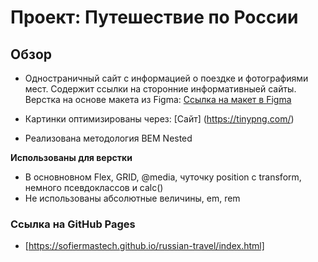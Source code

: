 # Проект: Путешествие по России

## Обзор
* Одностраничный сайт с информацией о поездке и фотографиями мест. 
  Содержит ссылки на сторонние информативныей сайты.
  Верстка на основе макета из Figma:
  [Ссылка на макет в Figma](https://www.figma.com/file/5S2WSbEFL6awjVWJ0NWL8Q/Sprint-3_-Russia-_-desktop-mobile?node-id=28503%3A0) 

* Картинки оптимизированы через: [Сайт] (https://tinypng.com/)
* Реализована методология BEM Nested

**Использованы для верстки**
* В основновном Flex, GRID, @media, чуточку position c transform, немного псевдоклассов и calc()
* Не использованы абсолютные величины, em, rem

### Ссылка на GitHub Pages
* [https://sofiermastech.github.io/russian-travel/index.html]